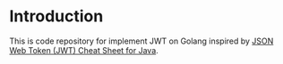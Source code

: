 # Introduction

This is code repository for implement JWT on Golang inspired by [JSON Web Token (JWT) Cheat Sheet for Java](https://www.owasp.org/index.php/JSON_Web_Token_(JWT)_Cheat_Sheet_for_Java).
